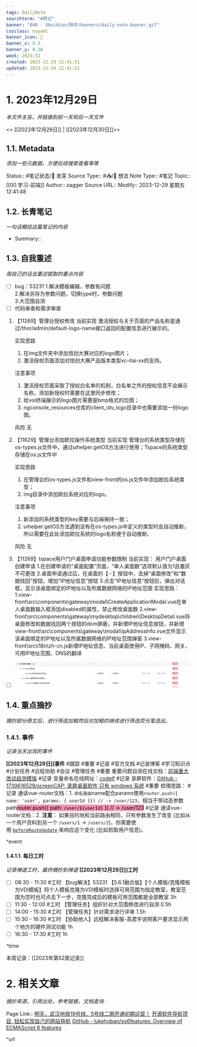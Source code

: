 ```yaml
---
tags: DailyNote
searchterm: "#周记"
banner: "040 - Obsidian/附件/banners/daily-note-banner.gif"
cssclass: noyaml
banner_icon: 💌
banner_x: 0.5
banner_y: 0.38
week: 2023-52
created: 2023-12-29 12:41:51
updated: 2023-12-29 12:41:51
---
```


# 1. 2023年12月29日

_本文件主旨，并链接到前一天和后一天文件_

<< [[2023年12月28日]] | [[2023年12月30日]]>>

## 1.1. Metadata

_添加一些元数据，方便后续搜索查看等等_

Status:: #笔记状态/🌱 发芽
Source Type:: #📥/💭 想法 
Note Type:: #笔记
Topic:: [[00.学习-前端]]
Author:: zagger
Source URL::
Modify:: 2023-12-29 星期五 12:41:48

## 1.2. 长青笔记

_一句话概括这篇笔记的内容_

- Summary::

## 1.3. 自我重述

_用自己的话去重述提取的重点内容_

- [ ] bug：53231
1.解决模板编辑，参数有问题  
2.解决另存为参数问题，切换type时，参数问题  
3.大范围自测
- [ ] 代码审查和需求审查
1. 【11269】管理台授权修改
	当前实现
	激活授权与关于页面的产品名称是通过/thor/admin/default-logo-name接口返回的配置信息进行展示的。
	
	实现思路
	1. 在img文件夹中添加信创大赛对应的logo图片；
	2. 激活授权页面添加对信创大赛产品版本类型xc-itai-xx的支持。
	
	注意事项
	1. 激活授权页面采取了授权白名单的机制，白名单之外的授权信息不会展示名称，添加新授权时需要在这里同步修改；
	2. 给voi终端展示的logo图片需要是bmp格式的位图；
	3. ngconsole_resources仓库的client_idv_logo目录中也需要添加一份logo图。
	
	风险
	无

2. 【11629】管理台添加欧拉操作系统类型
	当前实现
	管理台的系统类型存储在os-types.js文件中，通过uihelper.getOS方法进行使用；Tspace的系统类型存储在os.js文件中
	
	实现思路
	1. 在管理台的os-types.js文件和view-front的os.js文件中添加欧拉系统类型；
	2. img目录中添加欧拉系统对应的logo。
	
	注意事项
	1. 新添加的系统类型的key需要与后端保持一致；
	2. uihelper.getOS方法遇到没有在os-types.js中定义的类型时会自动推断，所以需要在此处添加欧拉系统的logo名称便于自动推断。
	
	风险
	无
3. 【11269】tspace用户门户桌面申请功能参数限制
	当前实现：
	用户门户桌面创建申请
	1.在创建申请的“桌面配置”页面，“单人桌面数”选项默认值为1且置灰不可更改
	2.桌面申请通过后，在桌面的【···】按钮中，去掉“桌面修改”和“数据找回”按钮，增加“IP地址信息”按钮
	3.点击“IP地址信息”按钮后，弹出对话框，显示该桌面绑定的IP地址以及所属数据网络的IP地址范围
	实现思路：
	1.view-front\src\components\gateway\modal\CreateApplicationModal.vue在单人桌面数输入框添加disabled的属性，禁止修改桌面数
	2.view-front\src\components\gateway\mydesktop\children\DesktopDetail.vue将桌面修改和数据找回两个按钮的dom屏蔽，并新增IP地址信息按钮，并新增view-front\src\components\gateway\modal\IpAddressInfo.vue文件显示该桌面绑定的IP地址以及所属数据网络的IP地址范围弹窗
	3.view-front\src\i18n\zh-cn.js新增IP地址信息、当前桌面使用IP、子网掩码、网关、可用IP地址范围、DNS的翻译
	
- [ ] ![image.png](https://raw.githubusercontent.com/zaggerj/obsidian_picgo/main/obsidian/20231229124512.png)
## 1.4. 重点摘抄

_摘抄部分原文后，进行筛选加粗然后对加粗的继续进行筛选荧光笔选出。_

### 1.4.1. 事件

_记录当天出现的事件_

**[[2023年12月29日]]事件** 
#跟踪 #重要 #记录 #官方文档 #记录博客 #学习知识点 #计划任务 #远程协助 #会议 #管理任务
#重要 重要问题自测在线文档：[前端重大改动自测模版](https://www.kdocs.cn/l/cq3a7lcPmp06)
#记录 变量命名在线网址：[codelf](https://unbug.github.io/codelf/#Filtered%20classrooms)
#记录 录屏软件：[GitHub - 1739616529/screenCAP: 录屏桌面软件 只有 windows 系统](https://github.com/1739616529/screenCAP)
#重要 梳理思路：
#记录 通读vue-router文档：1. `命名路由`name配合params使用`router.push({ name: 'user', params: { userId }}) // -> /user/123`，相当于带动态参数path<mark style="background: #FF5582A6;">router.push({ path: `/user/${userId}` }) // -> /user/123</mark>
#记录 通读vue-router文档：2. **注意**： 如果目的地和当前路由相同，只有参数发生了改变 (比如从一个用户资料到另一个 `/users/1` -> `/users/2`)，你需要使用 [`beforeRouteUpdate`](https://v3.router.vuejs.org/zh/guide/essentials/dynamic-matching.html#%E5%93%8D%E5%BA%94%E8%B7%AF%E7%94%B1%E5%8F%82%E6%95%B0%E7%9A%84%E5%8F%98%E5%8C%96) 来响应这个变化 (比如抓取用户信息)。





^event

#### 1.4.1.1. 每日工时

_记录禅道工时，最终摘抄到禅道_
**[[2023年12月29日]]工时**
- [ ] 08:30 - 11:30 #工时  【bug解决】53231 【5.6.1融合版】【个人模板/克隆模板为VDI模板】将个人模板克隆为VDI模板时选择可用范围为指定教室，教室范围为空时也可点击下一步，克隆完成后的模板可用范围都是全部教室 3h
- [ ] 11:30 - 12:00 #工时 【管理任务】组织针对大范围修改进行自测 0.5h
- [ ] 14:00 - 15:30 #工时 【管理任务】针对需求进行评审 1.5h
- [ ] 15:30 - 16:30 #工时 【协助他人】远程解决客服-高君宇说明客户要求显示两个地方的硬件测试功能 1h
- [ ] 16:30 - 17:30 #工时  1h

^time

本周记录：[[2023年第52周记录]]

# 2. 相关文章

_摘抄来源，引用出处，参考链接，文档查询_

Page Link::
[明天，武汉地铁19号线、5号线二期开通初期运营！](https://mp.weixin.qq.com/s?__biz=MjM5ODAyNTcwMA==&mid=2653017674&idx=1&sn=13620651cae015af07c4678e32a579ba&chksm=bc207736b634475de770af2592ede55232f49cae1841f3440ab984d6a29c0ca4b1b8a494010e&scene=126&sessionid=1703829780#rd)
[开源软件导航项目, 轻松实现自己的网站导航](https://mp.weixin.qq.com/s?__biz=MzU2Mzk1NzkwOA==&mid=2247497877&idx=1&sn=6c7da217254b4a72143e29414875099c&chksm=fdae43ff8116b8ce9a47121bab3e3cbc8bec0a782ec1d3a5210ad3b778177b0fa7d12e204591&scene=126&sessionid=1703808387#rd)
[GitHub - lukehoban/es6features: Overview of ECMAScript 6 features](https://github.com/lukehoban/es6features)


^url
